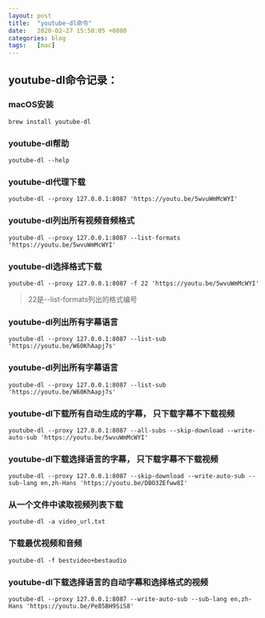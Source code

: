 ```yaml
---
layout: post
title:  "youtube-dl命令"
date:   2020-02-27 15:50:05 +0800
categories: blog
tags:   [mac]
---
```


## youtube-dl命令记录：

### macOS安装

`brew install youtube-dl`

### youtube-dl帮助

`youtube-dl --help`

### youtube-dl代理下载

`youtube-dl --proxy 127.0.0.1:8087 'https://youtu.be/5wvuWmMcWYI'`

### youtube-dl列出所有视频音频格式

`youtube-dl --proxy 127.0.0.1:8087 --list-formats 'https://youtu.be/5wvuWmMcWYI'`

### youtube-dl选择格式下载

`youtube-dl --proxy 127.0.0.1:8087 -f 22 'https://youtu.be/5wvuWmMcWYI'`

> 22是--list-formats列出的格式编号

### youtube-dl列出所有字幕语言

`youtube-dl --proxy 127.0.0.1:8087 --list-sub 'https://youtu.be/W60KhAapj7s'`

### youtube-dl列出所有字幕语言

`youtube-dl --proxy 127.0.0.1:8087 --list-sub 'https://youtu.be/W60KhAapj7s'`

### youtube-dl下载所有自动生成的字幕， 只下载字幕不下载视频

`youtube-dl --proxy 127.0.0.1:8087 --all-subs --skip-download --write-auto-sub 'https://youtu.be/5wvuWmMcWYI'`

### youtube-dl下载选择语言的字幕， 只下载字幕不下载视频

`youtube-dl --proxy 127.0.0.1:8087 --skip-download --write-auto-sub --sub-lang en,zh-Hans 'https://youtu.be/DBO3ZEfww8I'`


### 从一个文件中读取视频列表下载

`youtube-dl -a video_url.txt`

### 下载最优视频和音频

`youtube-dl -f bestvideo+bestaudio`

### youtube-dl下载选择语言的自动字幕和选择格式的视频
`youtube-dl --proxy 127.0.0.1:8087 --write-auto-sub --sub-lang en,zh-Hans 'https://youtu.be/Pe85BH9SiS8'`
